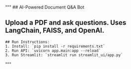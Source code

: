 """
    ## AI-Powered Document Q&A Bot
   ## Upload a PDF and ask questions. Uses LangChain, FAISS, and OpenAI.

    ## Run Instructions:
    1. Install: `pip install -r requirements.txt`
    2. Run API: `uvicorn app.main:app --reload`
    3. Run Streamlit: `streamlit run streamlit_ui/app.py`
"""